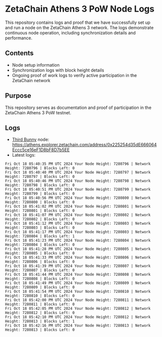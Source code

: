 # ZetaChain Athens 3 PoW Node Logs
This repository contains logs and proof that we have successfully set up and run a node on the ZetaChain Athens 3 network. The logs demonstrate continuous node operation, including synchronization details and performance.

## Contents
- Node setup information
- Synchronization logs with block height details
- Ongoing proof of work logs to verify active participation in the ZetaChain network

## Purpose
This repository serves as documentation and proof of participation in the ZetaChain Athens 3 PoW testnet.

## Logs

- [Third Bunny](https://thirdbunny.xyz/) node: https://athens.explorer.zetachain.com/address/0x225254d35dE666064Eccc5ce16eF1D8bF8D7b5EE
- Latest logs:
```
Fri Oct 18 05:40:35 PM UTC 2024 Your Node Height: 7280796 | Network Height: 7280796 | Blocks Left: 0
Fri Oct 18 05:40:40 PM UTC 2024 Your Node Height: 7280797 | Network Height: 7280797 | Blocks Left: 0
Fri Oct 18 05:40:46 PM UTC 2024 Your Node Height: 7280798 | Network Height: 7280798 | Blocks Left: 0
Fri Oct 18 05:40:51 PM UTC 2024 Your Node Height: 7280799 | Network Height: 7280799 | Blocks Left: 0
Fri Oct 18 05:40:56 PM UTC 2024 Your Node Height: 7280800 | Network Height: 7280800 | Blocks Left: 0
Fri Oct 18 05:41:02 PM UTC 2024 Your Node Height: 7280801 | Network Height: 7280801 | Blocks Left: 0
Fri Oct 18 05:41:07 PM UTC 2024 Your Node Height: 7280802 | Network Height: 7280802 | Blocks Left: 0
Fri Oct 18 05:41:12 PM UTC 2024 Your Node Height: 7280803 | Network Height: 7280803 | Blocks Left: 0
Fri Oct 18 05:41:17 PM UTC 2024 Your Node Height: 7280803 | Network Height: 7280804 | Blocks Left: 1
Fri Oct 18 05:41:23 PM UTC 2024 Your Node Height: 7280804 | Network Height: 7280804 | Blocks Left: 0
Fri Oct 18 05:41:28 PM UTC 2024 Your Node Height: 7280805 | Network Height: 7280805 | Blocks Left: 0
Fri Oct 18 05:41:33 PM UTC 2024 Your Node Height: 7280806 | Network Height: 7280806 | Blocks Left: 0
Fri Oct 18 05:41:39 PM UTC 2024 Your Node Height: 7280807 | Network Height: 7280807 | Blocks Left: 0
Fri Oct 18 05:41:44 PM UTC 2024 Your Node Height: 7280808 | Network Height: 7280808 | Blocks Left: 0
Fri Oct 18 05:41:49 PM UTC 2024 Your Node Height: 7280809 | Network Height: 7280809 | Blocks Left: 0
Fri Oct 18 05:41:54 PM UTC 2024 Your Node Height: 7280810 | Network Height: 7280810 | Blocks Left: 0
Fri Oct 18 05:42:00 PM UTC 2024 Your Node Height: 7280811 | Network Height: 7280811 | Blocks Left: 0
Fri Oct 18 05:42:05 PM UTC 2024 Your Node Height: 7280812 | Network Height: 7280812 | Blocks Left: 0
Fri Oct 18 05:42:10 PM UTC 2024 Your Node Height: 7280812 | Network Height: 7280813 | Blocks Left: 1
Fri Oct 18 05:42:16 PM UTC 2024 Your Node Height: 7280813 | Network Height: 7280813 | Blocks Left: 0
```
